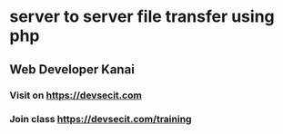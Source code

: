 # server to server file transfer using php
## Web Developer Kanai
### Visit on https://devsecit.com
### Join class https://devsecit.com/training
